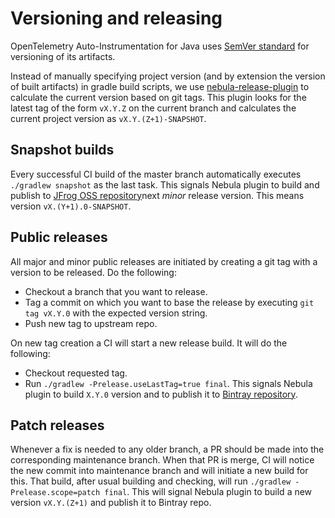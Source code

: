 # Versioning and releasing

OpenTelemetry Auto-Instrumentation for Java uses [SemVer standard](https://semver.org) for versioning of its artifacts.

Instead of manually specifying project version (and by extension the version of built artifacts)
in gradle build scripts, we use [nebula-release-plugin](https://github.com/nebula-plugins/nebula-release-plugin)
to calculate the current version based on git tags. This plugin looks for the latest tag of the form
`vX.Y.Z` on the current branch and calculates the current project version as `vX.Y.(Z+1)-SNAPSHOT`.

## Snapshot builds
Every successful CI build of the master branch automatically executes `./gradlew snapshot` as the last task.
This signals Nebula plugin to build and publish to 
[JFrog OSS repository](https://oss.jfrog.org/artifactory/oss-snapshot-local/io/opentelemetry/auto/)next _minor_ release version.
This means version `vX.(Y+1).0-SNAPSHOT`.

## Public releases
All major and minor public releases are initiated by creating a git tag with a version to be released.
Do the following:
- Checkout a branch that you want to release.
- Tag a commit on which you want to base the release by executing `git tag vX.Y.0` with the expected version string.
- Push new tag to upstream repo.

On new tag creation a CI will start a new release build.
It will do the following:
- Checkout requested tag.
- Run `./gradlew -Prelease.useLastTag=true final`. 
This signals Nebula plugin to build `X.Y.0` version and to publish it to 
[Bintray repository](https://bintray.com/open-telemetry/maven/opentelemetry-java-instrumentation).

## Patch releases
Whenever a fix is needed to any older branch, a PR should be made into the corresponding maintenance branch.
When that PR is merge, CI will notice the new commit into maintenance branch and will initiate a new build for this.
That build, after usual building and checking, will run `./gradlew -Prelease.scope=patch final`.
This will signal Nebula plugin to build a new version `vX.Y.(Z+1)` and publish it to Bintray repo. 
